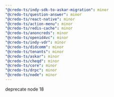 ```yaml
---
"@credo-ts/indy-sdk-to-askar-migration": minor
"@credo-ts/question-answer": minor
"@credo-ts/react-native": minor
"@credo-ts/action-menu": minor
"@credo-ts/redis-cache": minor
"@credo-ts/anoncreds": minor
"@credo-ts/openid4vc": minor
"@credo-ts/indy-vdr": minor
"@credo-ts/didcomm": minor
"@credo-ts/tenants": minor
"@credo-ts/askar": minor
"@credo-ts/cheqd": minor
"@credo-ts/core": minor
"@credo-ts/drpc": minor
"@credo-ts/node": minor
---
```


deprecate node 18
